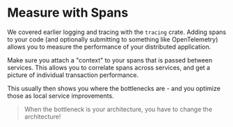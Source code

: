 # Measure with Spans

We covered earlier logging and tracing with the `tracing` crate. Adding spans to your code (and optionally submitting to something like OpenTelemetry) allows you to measure the performance of your distributed application.

Make sure you attach a "context" to your spans that is passed between services. This allows you to correlate spans across services, and get a picture of individual transaction performance.

This usually then shows you where the bottlenecks are - and you optimize those as local service improvements.

> When the bottleneck is your architecture, you have to change the architecture!